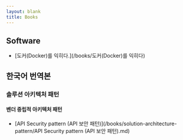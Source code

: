 ```yaml
---
layout: blank
title: Books
---
```

## Software
* [도커(Docker)를 익히다.](/books/도커(Docker)를 익히다)

## 한국어 번역본
### 솔루션 아키텍처 패턴
#### 벤더 중립적 아키텍처 패턴
* [API Security pattern (API 보안 패턴)](/books/solution-architecture-pattern/API Security pattern (API 보안 패턴).md)

